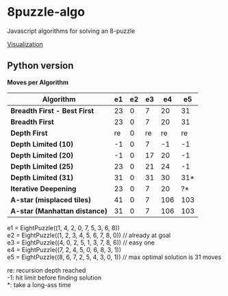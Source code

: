 # 8puzzle-algo
Javascript algorithms for solving an 8-puzzle

[Visualization](https://tristanpenman.com/demos/n-puzzle/)

## Python version
**Moves per Algorithm**

| **Algorithm**                   | **e1** | **e2** | **e3** | **e4** | **e5** |
|---------------------------------|--------|--------|--------|--------|--------|
| **Breadth First - Best First**  | 23     | 0      | 7      | 20     | 31     |
| **Breadth First**               | 23     | 0      | 7      | 20     | 31     |
| **Depth First**                 | re     | 0      | re     | re     | re     |
| **Depth Limited (10)**          | -1     | 0      | 7      | -1     | -1     |
| **Depth Limited (20)**          | -1     | 0      | 17     | 20     | -1     |
| **Depth Limited (25)**          | 23     | 0      | 21     | 24     | -1     |
| **Depth Limited (31)**          | 31     | 0      | 31     | 30     | 31*    |
| **Iterative Deepening**         | 23     | 0      | 7      | 20     | ?*     |
| **A-star (misplaced tiles)**    | 41     | 0      | 7      | 106    | 103    |
| **A-star (Manhattan distance)** | 31     | 0      | 7      | 106    | 103    |

e1 = EightPuzzle((1, 4, 2, 0, 7, 5, 3, 6, 8))\
e2 = EightPuzzle((1, 2, 3, 4, 5, 6, 7, 8, 0)) // already at goal\
e3 = EightPuzzle((4, 0, 2, 5, 1, 3, 7, 8, 6)) // easy one\
e4 = EightPuzzle((7, 2, 4, 5, 0, 6, 8, 3, 1))\
e5 = EightPuzzle((8, 6, 7, 2, 5, 4, 3, 0, 1)) // max optimal solution is 31 moves

re: recursion depth reached\
-1: hit limit before finding solution\
\*: take a long-ass time
